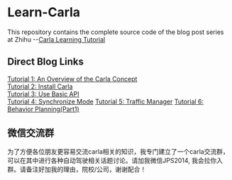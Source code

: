 # Learn-Carla
This repository contains the complete source code of the blog post series at Zhihu
--[Carla Learning Tutorial](https://www.zhihu.com/column/c_1324712096148516864)

## Direct Blog Links
[Tutorial 1: An Overview of the Carla Concept](https://zhuanlan.zhihu.com/p/338641593) \
[Tutorial 2: Install Carla](https://zhuanlan.zhihu.com/p/338927297) \
[Tutorial 3: Use Basic API](https://zhuanlan.zhihu.com/p/340031078) \
[Tutorial 4: Synchronize Mode](https://zhuanlan.zhihu.com/p/340031078)
[Tutorial 5: Traffic Manager](https://zhuanlan.zhihu.com/p/346636395)
[Tutorial 6: Behavior Planning(Part1) ](https://zhuanlan.zhihu.com/p/346636395)

## 微信交流群
为了方便各位朋友更容易交流carla相关的知识，我专门建立了一个carla交流群，可以在其中进行各种自动驾驶相关话题讨论。请加我微信JPS2014, 我会拉你入群。请备注好加我的理由，院校/公司，谢谢配合！

